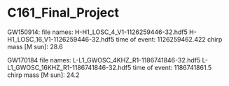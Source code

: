 # C161_Final_Project

GW150914:
file names:
H-H1_LOSC_4_V1-1126259446-32.hdf5
H-H1_LOSC_16_V1-1126259446-32.hdf5
time of event:
1126259462.422
chirp mass [M sun]:
28.6

GW170184
file names:
L-L1_GWOSC_4KHZ_R1-1186741846-32.hdf5
L-L1_GWOSC_16KHZ_R1-1186741846-32.hdf5
time of event:
1186741861.5
chirp mass [M sun]:
24.2
